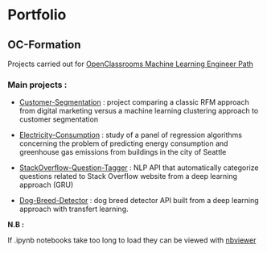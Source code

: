# Portfolio


## OC-Formation

Projects carried out for [OpenClassrooms Machine Learning Engineer Path](https://openclassrooms.com/fr/paths/148-ingenieur-machine-learning)

### Main projects : 

- [Customer-Segmentation](https://github.com/4D1L-PY/Portfolio/tree/main/OC-MLE/Customer-Segmentation) : project comparing a classic RFM approach from digital marketing versus a machine learning clustering approach to customer segmentation

- [Electricity-Consumption](https://github.com/4D1L-PY/Portfolio/tree/main/OC-MLE/Electricity-Consumption) : study of a panel of regression algorithms concerning the problem of predicting energy consumption and greenhouse gas emissions from buildings in the city of Seattle

- [StackOverflow-Question-Tagger](https://github.com/4D1L-PY/Portfolio/tree/main/OC-MLE/StackOverflow-Question-Tagger) : NLP API that automatically categorize questions related to Stack Overflow website from a deep learning approach (GRU)

- [Dog-Breed-Detector](https://github.com/4D1L-PY/Portfolio/tree/main/OC-MLE/Dog-Breed-Detector) : dog breed detector API built from a deep learning approach with transfert learning.

**N.B :**

If .ipynb notebooks take too long to load they can be viewed with [nbviewer](https://nbviewer.jupyter.org/)